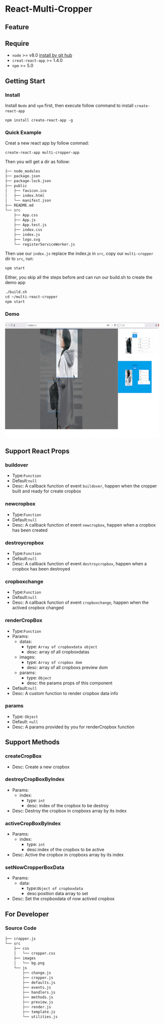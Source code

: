 # React-Multi-Cropper



## Feature

## Require
- `node` >= v8.0 [install by git hub](https://github.com/nodejs/node/blob/master/BUILDING.md)  
- `creat-react-app` >= 1.4.0  
- `npm` >= 5.0


## Getting Start
### Install
Install `Node` and `npm` first, then execute follow command to install `create-react-app`
```
npm install create-react-app -g
```
### Quick Example
Creat a new react app by follow commad:
```
create-react-app multi-cropper-app
```
Then you will get a dir as follow:
```
├── node_modules
├── package.json
├── package-lock.json
├── public
│   ├── favicon.ico
│   ├── index.html
│   └── manifest.json
├── README.md
└── src
    ├── App.css
    ├── App.js
    ├── App.test.js
    ├── index.css
    ├── index.js
    ├── logo.svg
    └── registerServiceWorker.js
```
Then use our `index.js` replace the index.js in `src`, copy our `multi-cropper` dir to `src`, run:
```
npm start
```

Either, you skip all the steps before and can run our build.sh to create the demo app
```
./build.sh
cd ~/multi-react-cropper
npm start
```

### Demo
![Demo picture](https://github.com/dalaoshe/React-Multi-Cropper/blob/master/demo.gif)

## Support React Props

### buildover
- Type:`Function`   
- Default:`null`
- Desc: A callback function of event `buildover`, happen when the cropper built and ready for create cropbox  

### newcropbox
- Type:`Function`  
- Default:`null` 
- Desc: A callback function of event `newcropbox`, happen when a cropbox has been created     

### destroycropbox
- Type:`Function`   
- Default:`null`
- Desc: A callback function of event `destroycropbox`, happen when a cropbox has been destroyed  

### cropboxchange
- Type:`Function`   
- Default:`null`
- Desc: A callback function of event `cropboxchange`, happen when the actived cropbox changed      

### renderCropBox
- Type:`Function`  
- Params: 
  - datas: 
    - type: `Array of cropboxdata object`  
    - desc: array of all cropboxdatas   
  - images:  
    - type: `Array of cropbox dom`  
    - desc: array of all cropboxs preview dom  
  - params:   
    - type: `Object`  
    - desc: the params props of this component  
- Default:`null`
- Desc: A custom function to render cropbox data info  

### params
- Type: `Object`  
- Default: `null`
- Desc: A params provided by you for renderCropbox function  


## Support Methods

### createCropBox       
- Desc: Create a new cropbox

### destroyCropBoxByIndex   
- Params:
  - index:  
    - type: `int`  
    - desc: index of the cropbox to be destroy   
- Desc: Destroy the cropbox in cropboxs array by its index  

### activeCropBoxByIndex  
- Params: 
  - index:  
    - type: `int`    
    - desc:index of the cropbox to be active       
- Desc: Active the cropbox in cropboxs array by its index  

### setNowCropperBoxData
- Params: 
  - data: 
    - type:`Object of cropboxdata`          
    - desc:position data array to set  
- Desc: Set the cropboxdata of now actived cropbox

## For Developer

### Source Code
```text
├── cropper.js
└── src
    ├── css
    │   └── cropper.css
    ├── images
    │   └── bg.png
    └── js
        ├── change.js
        ├── cropper.js
        ├── defaults.js
        ├── events.js
        ├── handlers.js
        ├── methods.js
        ├── preview.js
        ├── render.js
        ├── template.js
        └── utilities.js

```
